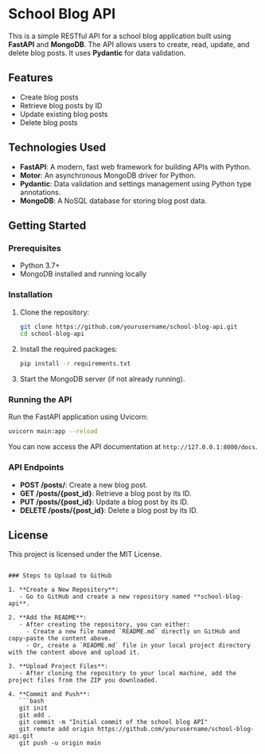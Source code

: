 
# School Blog API

This is a simple RESTful API for a school blog application built using **FastAPI** and **MongoDB**. The API allows users to create, read, update, and delete blog posts. It uses **Pydantic** for data validation.

## Features

- Create blog posts
- Retrieve blog posts by ID
- Update existing blog posts
- Delete blog posts

## Technologies Used

- **FastAPI**: A modern, fast web framework for building APIs with Python.
- **Motor**: An asynchronous MongoDB driver for Python.
- **Pydantic**: Data validation and settings management using Python type annotations.
- **MongoDB**: A NoSQL database for storing blog post data.

## Getting Started

### Prerequisites

- Python 3.7+
- MongoDB installed and running locally

### Installation

1. Clone the repository:

   ```bash
   git clone https://github.com/yourusername/school-blog-api.git
   cd school-blog-api
   ```

2. Install the required packages:

   ```bash
   pip install -r requirements.txt
   ```

3. Start the MongoDB server (if not already running).

### Running the API

Run the FastAPI application using Uvicorn:

```bash
uvicorn main:app --reload
```

You can now access the API documentation at `http://127.0.0.1:8000/docs`.

### API Endpoints

- **POST /posts/**: Create a new blog post.
- **GET /posts/{post_id}**: Retrieve a blog post by its ID.
- **PUT /posts/{post_id}**: Update a blog post by its ID.
- **DELETE /posts/{post_id}**: Delete a blog post by its ID.

## License

This project is licensed under the MIT License.
```

### Steps to Upload to GitHub

1. **Create a New Repository**:
   - Go to GitHub and create a new repository named **school-blog-api**.

2. **Add the README**:
   - After creating the repository, you can either:
     - Create a new file named `README.md` directly on GitHub and copy-paste the content above.
     - Or, create a `README.md` file in your local project directory with the content above and upload it.

3. **Upload Project Files**:
   - After cloning the repository to your local machine, add the project files from the ZIP you downloaded.

4. **Commit and Push**:
   ```bash
   git init
   git add .
   git commit -m "Initial commit of the school blog API"
   git remote add origin https://github.com/yourusername/school-blog-api.git
   git push -u origin main
   ```
